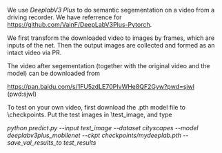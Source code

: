 
We use *DeeplabV3 Plus* to do semantic segementation on a video from a driving recorder. We have referrence for https://github.com/VainF/DeepLabV3Plus-Pytorch.

We first transform the downloaded video to images by frames, which are inputs of the net. Then the output images are collected and formed as an intact video via PR.

The video after segementation (together with the original video and the model) can be downloaded from 

https://pan.baidu.com/s/1FU5zdLE70PIvWHe8QF2Gyw?pwd=sjwl (pwd:sjwl)

To test on your own video, first download the .pth model file to \checkpoints. Put the test images in \test_image, and type 

*python predict.py --input test_image  --dataset cityscapes --model deeplabv3plus_mobilenet --ckpt checkpoints/mydeeplab.pth --save_val_results_to test_results*

